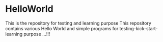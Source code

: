 # HelloWorld
This is the repository for testing and learning purpose
This repository contains various Hello World and simple programs for testing-kick-start-learning purpose ...!!!
